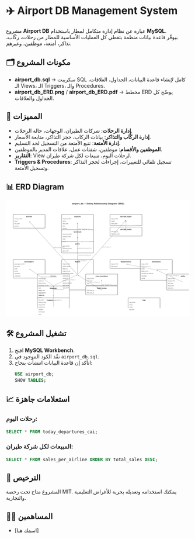 
# ✈️ Airport DB Management System

مشروع **Airport DB** عبارة عن نظام إدارة متكامل لمطار باستخدام **MySQL**.  
بيوفّر قاعدة بيانات منظمة بتغطي كل العمليات الأساسية للمطار من رحلات، ركّاب، تذاكر، أمتعة، موظفين، وغيرهم.

## 🗂 مكونات المشروع
- **airport_db.sql** → سكريبت SQL كامل لإنشاء قاعدة البيانات، الجداول، العلاقات، الـ Views، الـ Triggers، والـ Procedures.
- **airport_db_ERD.png** / **airport_db_ERD.pdf** → مخطط ERD يوضّح كل الجداول والعلاقات.

## 🎯 المميزات
- **إدارة الرحلات**: شركات الطيران، الوجهات، حالة الرحلات.
- **إدارة الركّاب والتذاكر**: بيانات الركاب، حجز التذاكر، متابعة الأسعار.
- **إدارة الأمتعة**: تتبع الأمتعة من التسجيل لحد التسليم.
- **الموظفين والأقسام**: موظفين، شفتات عمل، علاقات المدير بالموظفين.
- **التقارير**: View لرحلات اليوم، مبيعات لكل شركة طيران.
- **Triggers & Procedures**: تسجيل تلقائي للتغييرات، إجراءات لحجز التذاكر وتسجيل الأمتعة.

## 📊 ERD Diagram
![ERD Diagram](airport_db_ERD.png)

## 🛠 تشغيل المشروع

1. افتح **MySQL Workbench**.
2. نفّذ الكود الموجود في `airport_db.sql`.
3. اتأكد إن قاعدة البيانات اتنشأت بنجاح:  
   ```sql
   USE airport_db;
   SHOW TABLES;
   ```

## 📈 استعلامات جاهزة
### رحلات اليوم:
```sql
SELECT * FROM today_departures_cai;
```

### المبيعات لكل شركة طيران:
```sql
SELECT * FROM sales_per_airline ORDER BY total_sales DESC;
```

## 📜 الترخيص
المشروع متاح تحت رخصة MIT. يمكنك استخدامه وتعديله بحرية للأغراض التعليمية والتجارية.

## 👨‍💻 المساهمين
- [اسمك هنا]
